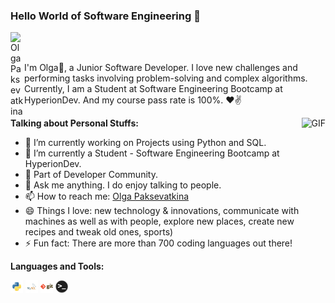 ### Hello World of Software Engineering 👋

<!--
**Olga-creator/Olga-creator** is a ✨ _special_ ✨ repository because its `README.md` (this file) appears on your GitHub profile.

Here are some ideas to get you started:

- 🔭 I’m currently working on Projects using Python and SQL. 
- 🌱 I’m currently a Student - Software Engineering Bootcamp at HyperionDev.
- 👯 Part of Developer Community.
- 💬 Ask me anything. I do enjoy talking to people.
- 📫 How to reach me: ...
- 😄 Things I love: new technology & innovations, communicate with machines as well as with people, explore new places - travelling, create new recipes and tweak old ones, sports:)
- ⚡ Fun fact: There are more than 700 coding languages out there! ...
-->

</a>
<a href="https://www.linkedin.com/in/olga-paksevatkina-51b61064/">
<img align="left" alt="Olga Paksevatkina" width="22px" src="https://cdn.jsdelivr.net/npm/simple-icons@v3/icons/linkedin.svg" />
</a>
<br />

<br />
  
  
I'm Olga🙌, a Junior Software Developer. I love new challenges and performing tasks involving problem-solving and complex algorithms.
Currently, I am a Student at Software Engineering Bootcamp at HyperionDev. And my course pass rate is 100%. ❤✌


<img align="right" alt="GIF" src="https://github.com/Olga-creator/finalCapstone/blob/main/pic/Screenshot%20Python.png" />


**Talking about Personal Stuffs:**

- 🔭 I’m currently working on Projects using Python and SQL. 
- 🌱 I’m currently a Student - Software Engineering Bootcamp at HyperionDev.
- 👯 Part of Developer Community.
- 💬 Ask me anything. I do enjoy talking to people.
- 📫 How to reach me: [Olga Paksevatkina](https://www.linkedin.com/in/olga-paksevatkina-51b61064/)
- 😄 Things I love: new technology & innovations, communicate with machines as well as with people, explore new places, create new recipes and tweak old ones, sports)
- ⚡ Fun fact: There are more than 700 coding languages out there!

**Languages and Tools:**


<code><img height="20" src="https://raw.githubusercontent.com/github/explore/80688e429a7d4ef2fca1e82350fe8e3517d3494d/topics/python/python.png"></code>
<code><img height="20" src="https://raw.githubusercontent.com/github/explore/80688e429a7d4ef2fca1e82350fe8e3517d3494d/topics/mysql/mysql.png"></code>
<code><img height="20" src="https://raw.githubusercontent.com/github/explore/80688e429a7d4ef2fca1e82350fe8e3517d3494d/topics/git/git.png"></code>
<code><img height="20" src="https://raw.githubusercontent.com/github/explore/80688e429a7d4ef2fca1e82350fe8e3517d3494d/topics/terminal/terminal.png"></code>
